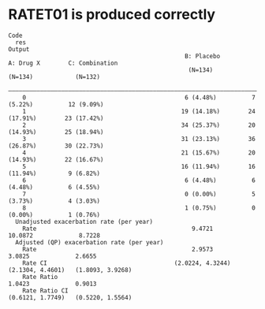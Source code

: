 # RATET01 is produced correctly

    Code
      res
    Output
                                                      B: Placebo         A: Drug X        C: Combination 
                                                       (N=134)            (N=134)            (N=132)     
      ———————————————————————————————————————————————————————————————————————————————————————————————————
        0                                             6 (4.48%)          7 (5.22%)          12 (9.09%)   
        1                                            19 (14.18%)        24 (17.91%)        23 (17.42%)   
        2                                            34 (25.37%)        20 (14.93%)        25 (18.94%)   
        3                                            31 (23.13%)        36 (26.87%)        30 (22.73%)   
        4                                            21 (15.67%)        20 (14.93%)        22 (16.67%)   
        5                                            16 (11.94%)        16 (11.94%)         9 (6.82%)    
        6                                             6 (4.48%)          6 (4.48%)          6 (4.55%)    
        7                                             0 (0.00%)          5 (3.73%)          4 (3.03%)    
        8                                             1 (0.75%)          0 (0.00%)          1 (0.76%)    
      Unadjusted exacerbation rate (per year)                                                            
        Rate                                            9.4721            10.0872             8.7228     
      Adjusted (QP) exacerbation rate (per year)                                                         
        Rate                                            2.9573             3.0825             2.6655     
        Rate CI                                    (2.0224, 4.3244)   (2.1304, 4.4601)   (1.8093, 3.9268)
        Rate Ratio                                                         1.0423             0.9013     
        Rate Ratio CI                                                 (0.6121, 1.7749)   (0.5220, 1.5564)

